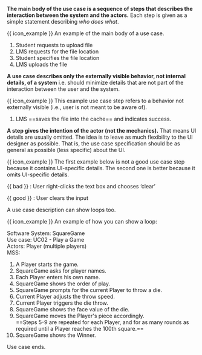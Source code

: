 <link rel="stylesheet" href="{{baseUrl}}/css/common.css">

**The main body of the use case is a sequence of steps that describes the interaction between the system and the actors.** Each step is given as a simple statement describing _who does what_.

<box>
  
{{ icon_example }} An example of the main body of a use case.
<div class="text-monospace">

1. Student requests to upload file
2. LMS requests for the file location
3. Student specifies the file location
4. LMS uploads the file
</div>
</box>

**A use case describes only the externally visible behavior, not internal details, of a system** i.e. should minimize details that are not part of the interaction between the user and the system.

<box>
  
{{ icon_example }} This example use case step refers to a behavior not externally visible (i.e., user is not meant to be aware of).
<div class="text-monospace">

1. LMS ==saves the file into the cache== and indicates success.
</div>
</box>

**A step gives the intention of the actor (not the mechanics).** That means UI details are usually omitted. The idea is to leave as much flexibility to the UI designer as possible. That is, the use case specification should be as general as possible (less specific) about the UI. 

<box>

{{ icon_example }} The first example below is not a good use case step because it contains UI-specific details. The second one is better because it omits UI-specific details.

<div class="indented">

{{ bad }} : User right-clicks the text box and chooses ‘clear’

{{ good }} : User clears the input

</div>
</box>

A use case description can show loops too.

<box>

{{ icon_example }} An example of how you can show a loop:
<div class="text-monospace">

Software System: SquareGame<br>
Use case:  <popover content="Each use case can be given a unique identification for easier cross reference."> UC02 </popover>  - Play a Game<br>
Actors: Player (multiple players)<br>
MSS:

1. A Player starts the game.
2. SquareGame asks for player names.
3. Each Player enters his own name.
4. SquareGame shows the order of play.
5. SquareGame prompts for the current Player to throw a die.
6. Current Player adjusts the throw speed.
7. Current Player triggers the die throw.
8. SquareGame shows the face value of the die.
9. SquareGame moves the Player's piece accordingly.<br>
   ==Steps 5-9 are repeated for each Player, and for as many rounds as required until a Player reaches the 100th square.==
10. SquareGame shows the Winner.

Use case ends.
</div>
</box>

